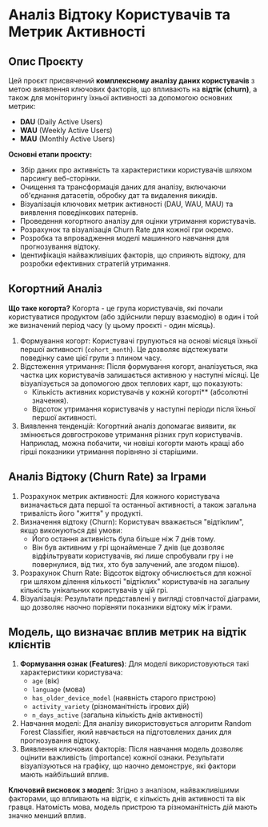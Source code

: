# Аналіз Відтоку Користувачів та Метрик Активності

## Опис Проєкту

Цей проєкт присвячений **комплексному аналізу даних користувачів** з метою виявлення ключових факторів, що впливають на **відтік (churn)**, а також для моніторингу їхньої активності за допомогою основних метрик:
* **DAU** (Daily Active Users)
* **WAU** (Weekly Active Users)
* **MAU** (Monthly Active Users)

**Основні етапи проєкту:**

* Збір даних про активність та характеристики користувачів шляхом парсингу веб-сторінки.
* Очищення та трансформація даних для аналізу, включаючи об'єднання датасетів, обробку дат та видалення викидів.
* Візуалізація ключових метрик активності (DAU, WAU, MAU) та виявлення поведінкових патернів.
* Проведення когортного аналізу для оцінки утримання користувачів.
* Розрахунок та візуалізація Churn Rate для кожної гри окремо.
* Розробка та впровадження моделі машинного навчання для прогнозування відтоку.
* Ідентифікація найважливіших факторів, що сприяють відтоку, для розробки ефективних стратегій утримання.

  

## Когортний Аналіз

**Що таке когорта?** Когорта - це група користувачів, які почали користуватися продуктом (або здійснили першу взаємодію) в один і той же визначений період часу (у цьому проєкті - один місяць).

1.  Формування когорт: Користувачі групуються на основі місяця їхньої першої активності (`cohort_month`). Це дозволяє відстежувати поведінку саме цієї групи з плином часу.
2.  Відстеження утримання: Після формування когорт, аналізується, яка частка цих користувачів залишається активною у наступні місяці. Це візуалізується за допомогою двох теплових карт, що показують:
    * Кількість активних користувачів у кожній когорті** (абсолютні значення).
    * Відсоток утримання користувачів у наступні періоди після їхньої першої активності.
3.  Виявлення тенденцій: Когортний аналіз допомагає виявити, як змінюється довгострокове утримання різних груп користувачів. Наприклад, можна побачити, чи новіші когорти мають кращі або гірші показники утримання порівняно зі старішими.



## Аналіз Відтоку (Churn Rate) за Іграми

1.  Розрахунок метрик активності: Для кожного користувача визначається дата першої та останньої активності, а також загальна тривалість його "життя" у продукті.
2.  Визначення відтоку (Churn): Користувач вважається "відтіклим", якщо виконуються дві умови:
    * Його остання активність була більше ніж 7 днів тому.
    * Він був активним у грі щонайменше 7 днів (це дозволяє відфільтрувати користувачів, які лише спробували гру і не повернулися, від тих, хто був залучений, але згодом пішов).
3.  Розрахунок Churn Rate: Відсоток відтоку обчислюється для кожної гри шляхом ділення кількості "відтіклих" користувачів на загальну кількість унікальних користувачів у цій грі.
4.  Візуалізація: Результати представлені у вигляді стовпчастої діаграми, що дозволяє наочно порівняти показники відтоку між іграми.



## Модель, що визначає вплив метрик на відтік клієнтів

1.  **Формування ознак (Features)**: Для моделі використовуються такі характеристики користувача:
    * `age` (вік)
    * `language` (мова)
    * `has_older_device_model` (наявність старого пристрою)
    * `activity_variety` (різноманітність ігрових дій)
    * `n_days_active` (загальна кількість днів активності)
2.  Навчання моделі: Для аналізу використовується алгоритм Random Forest Classifier, який навчається на підготовлених даних для прогнозування відтоку.
3.  Виявлення ключових факторів: Після навчання модель дозволяє оцінити важливість (importance) кожної ознаки. Результати візуалізуються на графіку, що наочно демонструє, які фактори мають найбільший вплив.

**Ключовий висновок з моделі:**
Згідно з аналізом, найважливішими факторами, що впливають на відтік, є кількість днів активності та вік гравця. Натомість мова, модель пристрою та різноманітність дій мають значно менший вплив.
